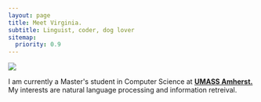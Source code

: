 ```yaml
---
layout: page
title: Meet Virginia.
subtitle: Linguist, coder, dog lover
sitemap:
  priority: 0.9
---
```


<img src="{{ '/assets/img/Coffee.png' | prepend: site.baseurl }}" id="about-img">

<div id="describe-text">
	<!-- <p>I'm also a crocheter and coffee fanatic.</p> -->
	<p>I am currently a Master's student in Computer Science at <strong> <a href="https://www.cics.umass.edu"> UMASS Amherst.</a> </strong> <br> My interests are natural language processing and information retreival. </p>
</div>